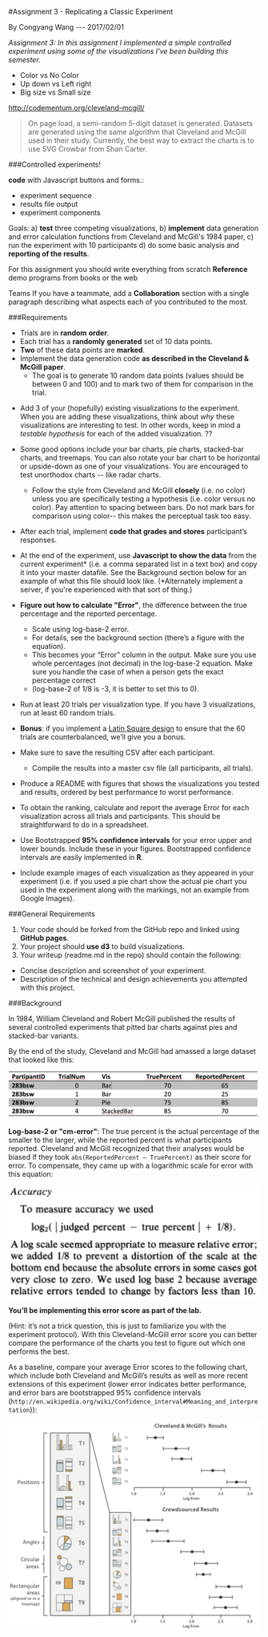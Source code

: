 #Assignment 3 - Replicating a Classic Experiment

By Congyang Wang --- 2017/02/01

*Assignment 3: In this assignment I implemented a simple controlled experiment using some of the visualizations I've been building this semester.*

* Color vs No Color
* Up down vs Left right
* Big size vs Small size

http://codementum.org/cleveland-mcgill/
> On page load, a semi-random 5-digit dataset is generated. Datasets are generated using the same algorithm that Cleveland and McGill used in their study.
Currently, the best way to extract the charts is to use SVG Crowbar from Shan Carter.



###Controlled experiments!

**code** with Javascript buttons and forms.: 
 - experiment sequence
 - results file output
 - experiment components


Goals: 
a) **test** three competing visualizations, 
b) **implement** data generation and error calculation functions from Cleveland and McGill's 1984 paper, 
c) run the experiment with 10 participants
d) do some basic analysis and **reporting of the results**.

For this assignment you should write everything from scratch
**Reference** demo programs from books or the web


Teams
If you have a teammate, add a **Collaboration** section with a single paragraph describing what aspects each of you contributed to the most.

###Requirements

*  Trials are in **random** **order**.  
*  Each trial has a **randomly** **generated** set of 10 data points.
*  **Two** of these data points are **marked**.  
* Implement the data generation code **as described in the Cleveland & McGill paper**. 
    - The goal is to generate 10 random data points (values should be between 0 and 100) and to mark two of them for comparison in the trial. 
- Add 3 of your (hopefully) existing visualizations to the experiment. When you are adding these visualizations, think about *why* these visualizations are interesting to test. In other words, keep in mind a *testable hypothesis* for each of the added visualization. ??
- Some good options include your bar charts, pie charts, stacked-bar charts, and treemaps. You can also rotate your bar chart to be horizontal or upside-down as one of your visualizations. You are encouraged to test unorthodox charts -- like radar charts.
    - Follow the style from Cleveland and McGill **closely** (i.e. no color) unless you are specifically testing a hypothesis (i.e. color versus no color). Pay attention to spacing between bars. Do not mark bars for comparison using color-- this makes the perceptual task too easy.
- After each trial, implement **code that grades and stores** participant’s responses.
- At the end of the experiment, use **Javascript to show the data** from the current experiment\* (i.e. a comma separated list in a text box) and copy it into your master datafile. See the Background section below for an example of what this file should look like. (\*Alternately implement a server, if you're experienced with that sort of thing.)

- **Figure out how to calculate "Error"**, the difference between the true percentage and the reported percentage.
    - Scale using log-base-2 error. 
    - For details, see the background section (there’s a figure with the equation). 
    - This becomes your “Error” column in the output. Make sure you use whole percentages (not decimal) in the log-base-2 equation. Make sure you handle the case of when a person gets the exact percentage correct
    -  (log-base-2 of 1/8 is -3, it is better to set this to 0).

- Run at least 20 trials per visualization type. If you have 3 visualizations, run at least 60 random trials.
- **Bonus**: if you implement a [Latin Square design](http://en.wikipedia.org/wiki/Latin_square) to ensure that the 60 trials are counterbalanced, we’ll give you a bonus.

- Make sure to save the resulting CSV after each participant. 
    - Compile the results into a master csv file (all participants, all trials).

- Produce a README with figures that shows the visualizations you tested and results, ordered by best performance to worst performance.

- To obtain the ranking, calculate and report the average Error for each visualization across all trials and participants. This should be straightforward to do in a spreadsheet.

- Use Bootstrapped **95% confidence intervals** for your error upper and lower bounds. Include these in your figures. Bootstrapped confidence intervals are easily implemented in **R**. 

- Include example images of each visualization as they appeared in your experiment (i.e. if you used a pie chart show the actual pie chart you used in the experiment along with the markings, not an example from Google Images).

###General Requirements

1. Your code should be forked from the GitHub repo and linked using **GitHub pages**.
2. Your project should **use d3** to build visualizations. 
3. Your writeup (readme.md in the repo) should contain the following:

- Concise description and screenshot of your experiment.
- Description of the technical and design achievements you attempted with this project.

###Background

In 1984, William Cleveland and Robert McGill published the results of several controlled experiments that pitted bar charts against pies and stacked-bar variants. 

By the end of the study, Cleveland and McGill had amassed a large dataset that looked like this:

![cleveland table](img/cleveland-table.png)

**Log-base-2 or "cm-error"**: The true percent is the actual percentage of the smaller to the larger, while the reported percent is what participants reported. 
Cleveland and McGill recognized that their analyses would be biased if they took `abs(ReportedPercent – TruePercent)` as their score for error. 
To compensate, they came up with a logarithmic scale for error with this equation:

![cleveland equation](img/cleveland-equation.png)


**You’ll be implementing this error score as part of the lab.**

(Hint: it’s not a trick question, this is just to familiarize you with the experiment protocol). 
With this Cleveland-McGill error score you can better compare the performance of the charts you test to figure out which one performs the best.

As a baseline, compare your average Error scores to the following chart, which include both Cleveland and McGill’s results as well as more recent extensions of this experiment (lower error indicates better performance, and error bars are bootstrapped 95% confidence intervals (`http://en.wikipedia.org/wiki/Confidence_interval#Meaning_and_interpretation`)):

![cleveland results](img/cleveland-results.png)




